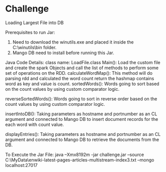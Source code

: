 # Challenge
Loading Largest File into DB




Prerequisites to run Jar:
1.	Need to download the winutils.exe and placed it inside the C:\winutils\bin folder.
2.	Mango DB need to install before running this Jar.


Java Code Details:
class name: LoadFile.class
Main():
Load the custom file and create the spark Objects and call the list of methods to perform some set of operations on the RDD.
calculateWordMap():
   This method will do parsing rdd and calculated the word count return the hashmap contains word as key and value is count.
sortedWords():
Words going to sort based on the count values by using custom comparator logic.

reverseSortedWords():
Words going to sort in reverse order based on the count values by using custom comparator logic.

insertIntoDB():
Taking parameters as hostname and portnumber as an CL argument and connected to Mango DB to insert document records for the each word with count value.

displayEntries():
Taking parameters as hostname and portnumber as an CL argument and connected to Mango DB to retrieve the documents from the DB.

To Execute the Jar File:
java –Xmx8192m -jar challenge.jar –source C:\MyData\enwiki-latest-pages-articles-multistream-index3.txt –mongo localhost:27017
